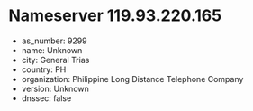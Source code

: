 # Nameserver 119.93.220.165

* as_number: 9299
* name: Unknown
* city: General Trias
* country: PH
* organization: Philippine Long Distance Telephone Company
* version: Unknown
* dnssec: false
